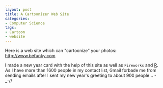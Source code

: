 ```yaml
---
layout: post
title: A Cartoonizer Web Site
categories:
- Computer Science
tags:
- Cartoon
- website
---
```


Here is a web site which can "cartoonize" your photos: <http://www.befunky.com>

I made a new year card with the help of this site as well as `Fireworks` and [R](http://www.r-project.org). As I have more than 1600 people in my contact list, Gmail forbade me from sending emails after I sent my new year's greeting to about 900 people... -_-//

